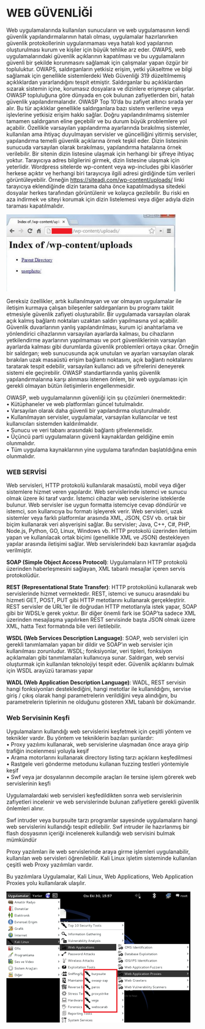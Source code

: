 # WEB GÜVENLİĞİ

Web uygulamalarında kullanılan sunucuların ve web uygulamasının kendi güvenlik
yapılandırmalarının hatalı olması, uygulamalar hazırlanırken güvenlik protokollerinin
uygulanmaması veya hatalı kod yapılarının oluşturulması kurum ve kişiler için büyük tehlike
arz eder. OWAPS, web uygulamalarındaki güvenlik açıklarının kapatılması ve bu uygulamaların
güvenli bir şekilde korunmasını sağlamak için çalışmalar yapan özgür bir topluluktur. OWAPS,
saldırganların yetkisiz erişim, yetki yükseltme ve bilgi sağlamak için genellikle sistemlerdeki
 Web Güvenliği 319
düzeltilmemiş açıklıklardan yararlandığını tespit etmiştir. Saldırganlar bu açıklıklardan sızarak
sistemin içine, korumasız dosyalara ve dizinlere erişmeye çalışırlar. OWASP topluluğuna göre
dünyada en çok bulunan zafiyetlerden biri, hatalı güvenlik yapılandırmalarıdır. OWASP Top 10’da
bu zafiyet altıncı sırada yer alır. Bu tür açıklıklar genellikle saldırganlara bazı sistem verilerine veya
işlevlerine yetkisiz erişim hakkı sağlar. Doğru yapılandırılmamış sistemler tamamen saldırganın
eline geçebilir ve bu durum büyük problemlere yol açabilir. Özellikle varsayılan yapılandırma
ayarlarında bırakılmış sistemler, kullanılan ama ihtiyaç duyulmayan servisler ve güncelliğini
yitirmiş servisler, yapılandırma temelli güvenlik açıklarına örnek teşkil eder.
Dizin listesinin sunucuda varsayılan olarak bırakılması, yapılandırma hatalarına örnek
verilebilir. Bir sitenin dizin listesine ulaşmak için herhangi bir şifreye ihtiyaç yoktur. Tarayıcıya
adres bilgilerini girmek, dizin listesine ulaşmak için yeterlidir. Wordpress sitelerde wp-content
veya wp-includes gibi klasörler herkese açıktır ve herhangi biri tarayıcıya ilgili adresi girdiğinde
tüm verileri görüntüleyebilir. Örneğin https://siteadi.com/wp-content/uploads/
linki tarayıcıya eklendiğinde dizin tarama daha önce kapatılmadıysa sitedeki dosyalar herkes
tarafından görüntülenir ve kolayca gezilebilir. Bu riski en aza indirmek ve siteyi korumak için dizin
listelemesi veya diğer adıyla dizin taraması kapatılmalıdır.

<img src="https://github.com/FazzPy/Cyber-Security/blob/main/img/directoryerror.PNG">

Gereksiz özellikler, artık kullanılmayan ve var olmayan uygulamalar ile iletişim kurmaya
çalışan bileşenler saldırganların bu programı taklit etmesiyle güvenlik zafiyeti oluşturabilir. Bir
uygulamada varsayılan olarak açık kalmış bağlantı noktaları uzaktan saldırı yapılmasına yol
açabilir. Güvenlik duvarlarının yanlış yapılandırılması, kurum içi anahtarlama ve yönlendirici
cihazlarının varsayılan ayarlarda kalması, bu cihazların yetkilendirme ayarlarının yapılmaması ve
port güvenliklerinin varsayılan ayarlarda kalması gibi durumlarda güvenlik problemleri ortaya
çıkar. Örneğin bir saldırgan; web sunucusunda açık unutulan ve ayarları varsayılan olarak bırakılan uzak masaüstü erişim bağlantı noktasını, açık bağlantı noktalarını taratarak tespit edebilir,
varsayılan kullanıcı adı ve şifrelerini deneyerek sistemi ele geçirebilir. OWASP standartlarında
yanlış güvenlik yapılandırmalarına karşı alınması istenen önlem, bir web uygulaması için gerekli
olmayan bütün iletişimlerin engellenmesidir. 

OWASP, web uygulamalarının güvenliği için şu çözümleri önermektedir:<br>
• Kütüphaneler ve web platformları güncel tutulmalıdır.<br>
• Varsayılan olarak daha güvenli bir yapılandırma oluşturulmalıdır.<br>
• Kullanılmayan servisler, uygulamalar, varsayılan kullanıcılar ve test kullanıcıları sistemden
 kaldırılmalıdır.<br>
• Sunucu ve veri tabanı arasındaki bağlantı şifrelenmelidir.<br>
• Üçüncü parti uygulamaların güvenli kaynaklardan geldiğine emin olunmalıdır.<br>
• Tüm uygulama kaynaklarının yine uygulama tarafından başlatıldığına emin olunmalıdır.<br>

<h3> WEB SERVİSİ </h3>

Web servisleri, HTTP protokolü kullanılarak masaüstü, mobil veya diğer sistemlere hizmet
veren yapılardır. Web servislerinde istemci ve sunucu olmak üzere iki taraf vardır. İstemci cihazlar
web servislerine isteklerde bulunur. Web servisler ise uygun formatta istemciye cevap döndürür
ve istemci, son kullanıcıya bu formatı işleyerek verir.
Web servisleri, uzak sistemler veya farklı platformlar arasında XML, JSON, CSV vb. ortak
bir biçim kullanarak veri alışverişini sağlar. Bu servisler; Java, C++, C#, PHP, Node.js, Python,
GO, Linux, Windows vb. HTTP protokolü üzerinden iletişim yapan ve kullanılacak ortak biçimi
(genellikle XML ve JSON) destekleyen yapılar arasında iletişimi sağlar. Web servislerindeki bazı
kavramlar aşağıda verilmiştir.

**SOAP (Simple Object Access Protocol)**: Uygulamaların HTTP protokolü üzerinden haberleşmesini sağlayan, XML tabanlı mesajlar içeren servis protokolüdür.

**REST (Representational State Transfer)**: HTTP protokolünü kullanarak web servislerinde
hizmet vermektedir. REST, istemci ve sunucu arasındaki bu hizmeti GET, POST, PUT gibi HTTP
metotlarını kullanarak gerçekleştirir. REST servisler de URL’ler ile doğrudan HTTP metotlarıyla
istek yapar, SOAP gibi bir WDSL’e gerek yoktur. Bir diğer önemli fark ise SOAP’ta sadece XML
üzerinden mesajlaşma yapılırken REST servisinde başta JSON olmak üzere XML, hatta Text
formatında bile veri iletilebilir.

**WSDL (Web Services Description Language)**: SOAP, web servisleri için gerekli tanımlamaları
yapan bir dildir ve SOAP’ın web servisler için kullanılması zorunludur. WSDL; fonksiyonlar,
veri tipleri, fonksiyon açıklamaları gibi tanımlamaları kullanıcıya sunar. Saldırgan, web servisi
oluşturmak için kullanılan teknolojiyi tespit eder. Güvenlik açıklarını bulmak için WSDL arayüzü
taraması yapar

**WADL (Web Application Description Language)**: WADL, REST servisin hangi fonksiyonları
desteklediğini, hangi metotlar ile kullanıldığını, servise giriş / çıkış olarak hangi parametrelerin
verildiğini veya alındığını, bu parametrelerin tiplerinin ne olduğunu gösteren XML tabanlı bir
dokümandır.

<h3>Web Servisinin Keşfi</h3>


Uygulamaların kullandığı web servislerini keşfetmek için çeşitli yöntem ve teknikler vardır. Bu yöntem ve tekniklerin bazıları şunlardır:<br>
• Proxy yazılımı kullanarak, web servislerine ulaşmadan önce araya girip trafiğin incelenmesi
 yoluyla keşif<br>
• Arama motorlarını kullanarak directory listing tarzı açıkların keşfedilmesi<br>
• Rastgele veri gönderme metodunu kullanan fuzzing testleri yöntemiyle keşif<br>
• Swf veya jar dosyalarının decompile araçları ile tersine işlem görerek web servislerinin keşfi<br>

Uygulamalardaki web servisleri keşfedildikten sonra web servislerinin zafiyetleri incelenir ve
web servislerinde bulunan zafiyetlere gerekli güvenlik önlemleri alınır.

Swf intruder veya burpsuite tarzı programlar sayesinde uygulamaların hangi web servislerini
kullandığı tespit edilebilir. Swf intruder ile hazırlanmış bir flash dosyasının içeriği incelenerek
kullandığı web servisini bulmak mümkündür

Proxy yazılımları ile web servislerinde araya girme işlemleri uygulanabilir, kullanılan web
servisleri öğrenilebilir. Kali Linux işletim sisteminde kullanılan çeşitli web Proxy yazılımları vardır. 

Bu yazılımlara Uygulamalar, Kali Linux, Web Applications, Web Application Proxies yolu
kullanılarak ulaşılır.

<img src="https://github.com/FazzPy/Cyber-Security/blob/main/img/webapp.PNG">


